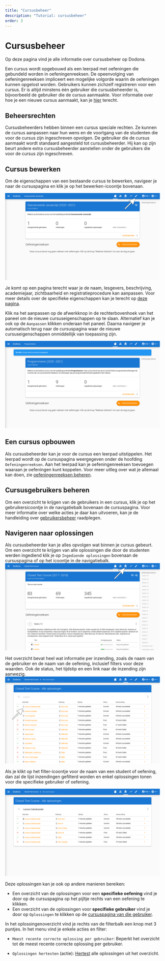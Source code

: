 ```yaml
---
title: "Cursusbeheer"
description: "Tutorial: cursusbeheer"
order: 3
---
```


# Cursusbeheer

Op deze pagina vind je alle informatie over cursusbeheer op Dodona.

Een cursus wordt opgebouwd als een leerpad met oefeningen die gebundeld worden in oefeningenreeksen. De opeenvolging van oefeningenreeksen impliceert een mogelijke volgorde waarin de oefeningen kunnen opgelost worden. Gebruikers kunnen zichzelf registreren voor een cursus. Er is altijd minstens één gebruiker die cursusbeheerder is, bijvoorbeeld de gebruiker die de cursus aanmaakte. Voor informatie over hoe je een nieuwe cursus aanmaakt, kan je [hier](../creating-a-course/) terecht.

## Beheersrechten

Cursusbeheerders hebben binnen een cursus speciale rechten. Ze kunnen de cursus aanpassen naar hun wens en de voortgang van de studenten die voor de cursus zijn ingeschreven opvolgen. De gebruiker die de cursus aanmaakt wordt standaard aangesteld tot cursusbeheerder. Hij kan op zijn beurt andere extra cursusbeheerder aanstellen onder de gebruikers die voor de cursus zijn ingeschreven.

## Cursus bewerken

Om de eigenschappen van een bestaande cursus te bewerken, navigeer je naar de cursuspagina en klik je op het bewerken-icoontje bovenaan.

![cursus bewerken knop](./staff.course_edit_button.png)

Je komt op een pagina terecht waar je de naam, lesgevers, beschrijving, academiejaar, zichtbaarheid en registratieprocedure kan aanpassen. Voor meer details over de specifieke eigenschappen kan je terecht op [deze pagina](../creating-a-course/#cursuseigenschappen).

Klik na het aanpassen op de afwerkknop in de rechterbovenhoek van het paneel om de nieuwe cursuseigenschappen op te slaan. Alternatief kan je ook op de `Aanpassen` klikken onderaan het paneel. Daarna navigeer je automatisch terug naar de cursuspagina waar de nieuwe cursuseigenschappen onmiddellijk van toepassing zijn.

![image](./staff.course_after_edit.png)

## Een cursus opbouwen

Als cursusbeheerder kan je voor de cursus een leerpad uitstippelen. Het leerpad wordt op de cursuspagina weergegeven onder de hoofding `Oefeningenreeksen`. Aan het leerpad kan je oefeningenreeksen toevoegen waaraan je oefeningen kunt koppelen. Voor meer uitleg over wat je allemaal kan doen, zie [oefeningenreeksen beheren](../exercise-series-management/).

## Cursusgebruikers beheren

Om een overzicht te krijgen van de gebruikers in een cursus, klik je op het gebruikersicoontje in de navigatiebalk bovenaan de cursuspagina. Voor meer informatie over welke acties je daar kan uitvoeren, kan je de handleiding over [gebruikersbeheer](../user-management/) raadplegen.

## Navigeren naar oplossingen

Als cursusbeheerder kan je alles opvolgen wat binnen je cursus gebeurt. Om een overzicht te krijgen van alle oplossingen die door de studenten werden ingediend klik je op `Ingediende oplossingen` bovenaan de cursuspagina of op het icoontje in de navigatiebalk.
![cursus oplossingen link](./staff.course_submissions_link.png)

Het overzicht bevat heel wat informatie per inzending, zoals de naam van de gebruiker en de naam van de oefening, inclusief filters voor deze waarden. Ook de status, het tijdstip en een link naar de inzending zijn aanwezig.
![filter submissions](./staff.course_submissions_filter.png)

Als je klikt op het filter-icoontje voor de naam van een student of oefening, dan zal de lijst inzendingen gefilterd worden en enkel oplossingen tonen voor die specifieke gebruiker of oefening.

![filtered submissions](./staff.course_submissions_filtered.png)

Deze oplossingen kan je ook op andere manieren bereiken:

* Een overzicht van de oplossingen voor een **specifieke oefening** vind je door op de cursuspagina op het pijltje rechts van een oefening te klikken.
* Een overzicht van de oplossingen voor **specifieke gebruiker** vind je door op `Oplossingen` te klikken op de [cursuspagina van die gebruiker](../user-management/#studenten-opvolgen).

In het oplossingenoverzicht vind je rechts van de filterbalk een knop met 3 puntjes. In het menu vind je enkele acties en filter:

* `Meest recente correcte oplossing per gebruiker`: Beperkt het overzicht tot de meest recente correcte oplossing per gebruiker.

* `Oplossingen hertesten` (actie): [Hertest](../exercise-series-management/#oplossing-hertesten) alle oplossingen uit het overzicht.
